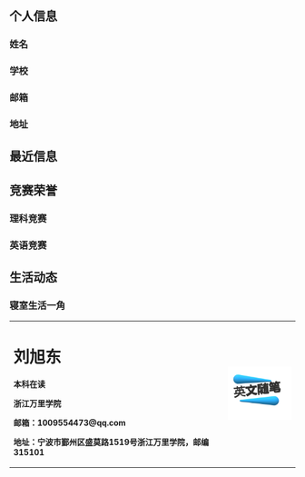 
## 个人信息
### 姓名
### 学校
### 邮箱
### 地址

## 最近信息

## 竞赛荣誉
### 理科竞赛
### 英语竞赛

## 生活动态
### 寝室生活一角

<table border="0">
  <tr>
    <td width="75%">
      <h1>刘旭东</h1>
      <p><b>本科在读</b></p>
      <p><b>浙江万里学院</b></p>
      <p><b>邮箱：1009554473@qq.com</b></p>
      <p><b>地址：宁波市鄞州区盛莫路1519号浙江万里学院，邮编315101</b></p>
    </td>
    <td width="25%">
      <img src="英文随笔.png" width="100%">      
    </td>
  </tr>
</table>


